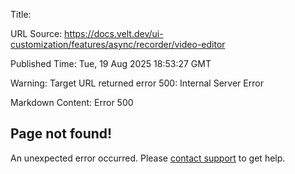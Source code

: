 Title: 

URL Source: https://docs.velt.dev/ui-customization/features/async/recorder/video-editor

Published Time: Tue, 19 Aug 2025 18:53:27 GMT

Warning: Target URL returned error 500: Internal Server Error

Markdown Content:
Error 500

Page not found!
---------------

An unexpected error occurred. Please [contact support](mailto:support@mintlify.com) to get help.
